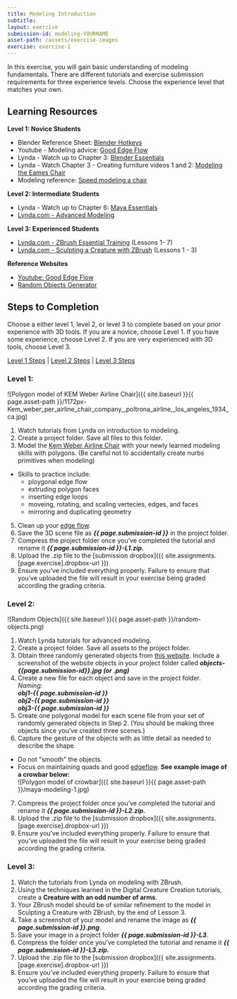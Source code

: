 ```yaml
---
title: Modeling Introduction
subtitle: 
layout: exercise
submission-id: modeling-YOURNAME
asset-path: /assets/exercise-images
exercise: exercise-1
---
```


In this exercise, you will gain basic understanding of modeling fundamentals. There are different tutorials and exercise submission requirements for three experience levels. Choose the experience level that matches your own.

## Learning Resources

**Level 1: Novice Students**

- Blender Reference Sheet: [Blender Hotkeys](http://download.blender.org/documentation/BlenderHotkeyReference.pdf)
- Youtube - Modeling advice: [Good Edge Flow](https://www.youtube.com/watch?v=Lip59doQQRk)
- Lynda - Watch up to Chapter 3: [Blender Essentials](https://www.lynda.com/Blender-tutorials/Blender-Essential-Training/87088-2.html?org=psu.edu)
- Lynda - Watch Chapter 3 - Creating furniture videos 1 and 2: 
[Modeling the Eames Chair](https://www.lynda.com/Blender-tutorials/Beginning-Eames-chair/360620/384027-4.html?org=psu.edu)
- Modeling reference: [Speed modeling a chair](https://www.youtube.com/watch?v=xvpcchM9AfA)

**Level 2: Intermediate Students**

- Lynda - Watch up to Chapter 6: [Maya Essentials](https://www.lynda.com/Maya-tutorials/Maya-2018-Essential-Training/604210-2.html?org=psu.edu)
- [Lynda.com - Advanced Modeling](https://www.lynda.com/Maya-tutorials/Maya-Advanced-Modeling/622047-2.html?org=psu.edu)

**Level 3: Experienced Students**

- [Lynda.com - ZBrush Essential Training](https://www.lynda.com/ZBrush-4-tutorials/Essential-Training/76980-2.html?org=psu.edu) (Lessons 1- 7)  
- [Lynda.com - Sculpting a Creature with ZBrush](https://www.lynda.com/Photoshop-tutorials/Welcome/366834/386733-4.html?org=psu.edu) (Lessons 1 - 3)  

**Reference Websites**

- [Youtube: Good Edge Flow](https://www.youtube.com/watch?v=Lip59doQQRk)
- [Random Objects Generator](http://www.randomlists.com/things)

## Steps to Completion

Choose a either level 1, level 2, or level 3 to complete based on your prior experience with 3D tools. If you are a novice, choose Level 1. If you have some experience, choose Level 2. If you are very experienced with 3D tools, choose Level 3.

[Level 1 Steps](#level-1) | [Level 2 Steps](#level-2) | [Level 3 Steps](#level-3)

### <a name="level-1"></a>Level 1:

![Polygon model of KEM Weber Airline Chair]({{ site.baseurl }}{{ page.asset-path }}/1172px-Kem_weber_per_airline_chair_company,_poltrona_airline,_los_angeles_1934_ca.jpg)

1. Watch tutorials from Lynda on introduction to modeling.
2. Create a project folder. Save all files to this folder.
4. Model the [Kem Weber Airline Chair](https://collection.cooperhewitt.org/objects/404536651/images/) with your newly learned modeling skills with polygons. (Be careful not to accidentally create nurbs primitives when modeling)
  - Skills to practice include:
     - ploygonal edge flow
     - extruding polygon faces
     - inserting edge loops
     - moveing, rotating, and scaling vertecies, edges, and faces
     - mirroring and duplicating geometry
5. Clean up your [edge flow](https://www.youtube.com/watch?v=Lip59doQQRk).
5. Save the 3D scene file as **_{{ page.submission-id }}_** in the project folder.
6. Compress the project folder once you’ve completed the tutorial and rename it **_{{ page.submission-id }}-L1.zip._**
7. Upload the .zip file to the [submission dropbox]({{ site.assignments.[page.exercise].dropbox-url }})
8. Ensure you’ve included everything properly. Failure to ensure that you’ve uploaded the file will result in your exercise being graded according the grading criteria.

### <a name="level-2"></a>Level 2:

![Random Objects]({{ site.baseurl }}{{ page.asset-path }}/random-objects.png)

1. Watch Lynda tutorials for advanced modeling.
2. Create a project folder. Save all assets to the project folder.
3. Obtain three randomly generated objects from [this website](http://www.randomlists.com/things). Include a screenshot of the website objects in your project folder called **_objects-{{page.submission-id}}.jpg (or .png)_**
4. Create a new file for each object and save in the project folder.  
  *Naming:*  
  **_obj1-{{ page.submission-id }}_**  
  **_obj2-{{ page.submission-id }}_**  
  **_obj3-{{ page.submission-id }}_**
5. Create one polygonal model for each scene file from your set of randomly generated objects in Step 2. (You should be making three objects since you’ve created three scenes.)
6. Capture the gesture of the objects with as little detail as needed to describe the shape.
  - Do not "smooth" the objects.
  - Focus on maintaining quads and good [edgeflow](https://www.youtube.com/watch?v=Lip59doQQRk).
    **See example image of a crowbar below:**  
    ![Polygon model of crowbar]({{ site.baseurl }}{{ page.asset-path }}/maya-modeling-1.jpg)  
7. Compress the project folder once you’ve completed the tutorial and rename it **_{{ page.submission-id }}-L2.zip._**
8. Upload the .zip file to the [submission dropbox]({{ site.assignments.[page.exercise].dropbox-url }})
9. Ensure you’ve included everything properly. Failure to ensure that you’ve uploaded the file will result in your exercise being graded according the grading criteria.

### <a name="level-3"></a>Level 3:

1. Watch the tutorials from Lynda on modeling with ZBrush.
2. Using the techniques learned in the Digital Creature Creation tutorials, create a **Creature with an odd number of arms**.
3. Your ZBrush model should be of similar refinement to the model in Sculpting a Creature with ZBrush, by the end of Lesson 3.
4. Take a screenshot of your model and rename the image as **_{{ page.submission-id }}.png_**.
5. Save your image in a project folder **_{{ page.submission-id }}-L3_**.
6. Compress the folder once you’ve completed the tutorial and rename it **_{{ page.submission-id }}-L3.zip._**
7. Upload the .zip file to the [submission dropbox]({{ site.assignments.[page.exercise].dropbox-url }})
8. Ensure you’ve included everything properly. Failure to ensure that you’ve uploaded the file will result in your exercise being graded according the grading criteria.


